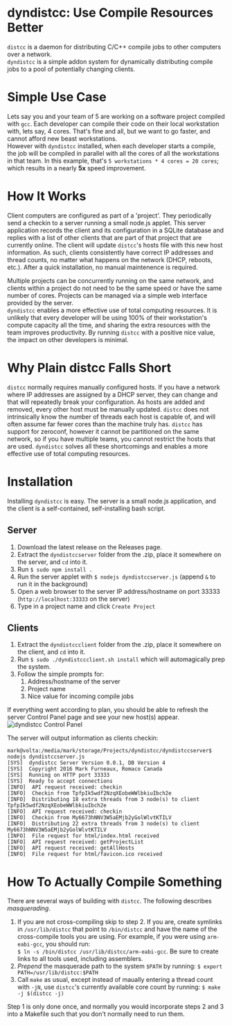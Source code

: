# dyndistcc: Use Compile Resources Better
```distcc``` is a daemon for distributing C/C++ compile jobs to other computers over a network.  
```dyndistcc``` is a simple addon system for dynamically distributing compile jobs to a pool of potentially changing clients.

# Simple Use Case
Lets say you and your team of 5 are working on a software project compiled with ```gcc```. Each developer can compile their code on their local workstation with, lets say, 4 cores. That's fine and all, but we want to go faster, and cannot afford new beast workstations.  
However with ```dyndistcc``` installed, when each developer starts a compile, the job will be compiled in parallel with all the cores of all the workstations in that team. In this example, that's ```5 workstations * 4 cores = 20 cores```; which results in a nearly **5x** speed improvement.

# How It Works
Client computers are configured as part of a 'project'. They periodically send a checkin to a server running a small node.js applet. This server application records the client and its configuration in a SQLite database and replies with a list of other clients that are part of that project that are currently online. The client will update ```distcc```'s hosts file with this new host information. As such, clients consistently have correct IP addresses and thread counts, no matter what happens on the network (DHCP, reboots, etc.). After a quick installation, no manual maintenence is required.

Multiple projects can be concurrently running on the same network, and clients within a project do not need to be the same speed or have the same number of cores. Projects can be managed via a simple web interface provided by the server.  
```dyndistcc``` enables a more effective use of total computing resources. It is unlikely that every developer will be using 100% of their workstation's compute capacity all the time, and sharing the extra resources with the team improves productivity. By running ```distcc``` with a positive nice value, the impact on other developers is minimal.

# Why Plain distcc Falls Short
```distcc``` normally requires manually configured hosts. If you have a network where IP addresses are assigned by a DHCP server, they can change and that will repeatedly break your configuration. As hosts are added and removed, every other host must be manually updated. ```distcc``` does not intrinsically know the number of threads each host is capable of, and will often assume far fewer cores than the machine truly has. ```distcc``` has support for zeroconf, however it cannot be partitioned on the same network, so if you have multiple teams, you cannot restrict the hosts that are used. ```dyndistcc``` solves all these shortcomings and enables a more effective use of total computing resources.

# Installation
Installing ```dyndistcc``` is easy. The server is a small node.js application, and the client is a self-contained, self-installing bash script.
## Server
1. Download the latest release on the Releases page.  
2. Extract the ```dyndistccserver``` folder from the .zip, place it somewhere on the server, and ```cd``` into it.
3. Run ```$ sudo npm install .```
4. Run the server applet with ```$ nodejs dyndistccserver.js``` (append ```&``` to run it in the background)
5. Open a web browser to the server IP address/hostname on port 33333 (```http://localhost:33333``` on the server)
6. Type in a project name and click ```Create Project```

## Clients
1. Extract the ```dyndistccclient``` folder from the .zip, place it somewhere on the client, and ```cd``` into it.
2. Run ```$ sudo ./dyndistccclient.sh install``` which will automagically prep the system.
3. Follow the simple prompts for:
   1. Address/hostname of the server
   2. Project name
   3. Nice value for incoming compile jobs

If everything went according to plan, you should be able to refresh the server Control Panel page and see your new host(s) appear.
![dyndistcc Control Panel](http://furneaux.ca/dyndistcc/dyndistcc0.0.1.png "dyndistcc Control Panel")

The server will output information as clients checkin:
```
mark@volta:/media/mark/storage/Projects/dyndistcc/dyndistccserver$ nodejs dyndistccserver.js 
[SYS]  dyndistcc Server Version 0.0.1, DB Version 4
[SYS]  Copyright 2016 Mark Furneaux, Romaco Canada
[SYS]  Running on HTTP port 33333
[SYS]  Ready to accept connections
[INFO]  API request received: checkin
[INFO]  Checkin from TpfpIk5wdf2NzqXEobeWWlbkiuIbch2e
[INFO]  Distributing 18 extra threads from 3 node(s) to client TpfpIk5wdf2NzqXEobeWWlbkiuIbch2e
[INFO]  API request received: checkin
[INFO]  Checkin from My6673hNNV3W5aEMjb2yGolWlvtKTILV
[INFO]  Distributing 22 extra threads from 3 node(s) to client My6673hNNV3W5aEMjb2yGolWlvtKTILV
[INFO]  File request for html/index.html received
[INFO]  API request received: getProjectList
[INFO]  API request received: getAllHosts
[INFO]  File request for html/favicon.ico received
```

# How To Actually Compile Something
There are several ways of building with ```distcc```. The following describes *masquerading*.

1. If you are not cross-compiling skip to step 2. If you are, create symlinks in ```/usr/lib/distcc``` that point to ```/bin/distcc``` and have the name of the cross-compile tools you are using. For example, if you were using ```arm-eabi-gcc```, you should run:  
```$ ln -s /bin/distcc /usr/lib/distcc/arm-eabi-gcc```. Be sure to create links to all tools used, including assemblers.
2. *Prepend* the masquerade path to the system ```$PATH``` by running: ```$ export PATH=/usr/lib/distcc:$PATH```
3. Call ```make``` as usual, except instead of maually entering a thread count with ```-jN```, use ```distcc```'s currently available core count by running: ```$ make -j $(distcc -j)```

Step 1 is only done once, and normally you would incorporate steps 2 and 3 into a Makefile such that you don't normally need to run them.
